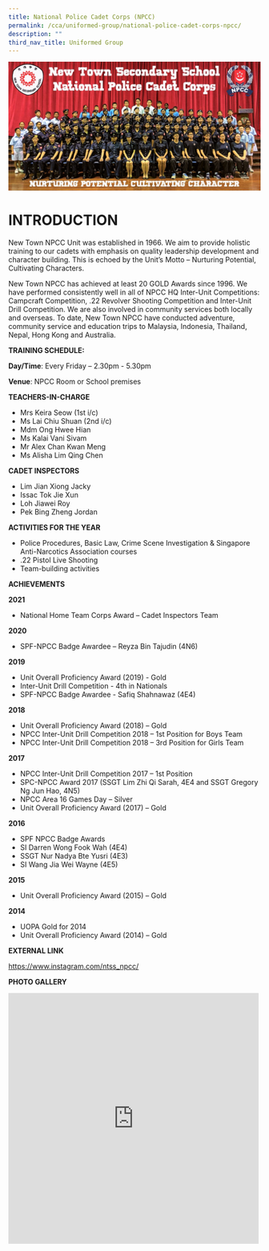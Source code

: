 ```yaml
---
title: National Police Cadet Corps (NPCC)
permalink: /cca/uniformed-group/national-police-cadet-corps-npcc/
description: ""
third_nav_title: Uniformed Group
---
```

![](/images/NPCC%20Unit%201%20(1).jpg)
# INTRODUCTION
New Town NPCC Unit was established in 1966. We aim to provide holistic training to our cadets with emphasis on quality leadership development and character building. This is echoed by the Unit’s Motto – Nurturing Potential, Cultivating Characters.

New Town NPCC has achieved at least 20 GOLD Awards since 1996. We have performed consistently well in all of NPCC HQ Inter-Unit Competitions: Campcraft Competition, .22 Revolver Shooting Competition and Inter-Unit Drill Competition. We are also involved in community services both locally and overseas. To date, New Town NPCC have conducted adventure, community service and education trips to Malaysia, Indonesia, Thailand, Nepal, Hong Kong and Australia.

**TRAINING SCHEDULE:**

**Day/Time**: Every Friday – 2.30pm - 5.30pm

**Venue**: NPCC Room or School premises

**TEACHERS-IN-CHARGE**
*   Mrs Keira Seow (1st i/c)
*   Ms Lai Chiu Shuan (2nd i/c)
*   Mdm Ong Hwee Hian  
*   Ms Kalai Vani Sivam
*   Mr Alex Chan Kwan Meng
*   Ms Alisha Lim Qing Chen

**CADET INSPECTORS**

*   Lim Jian Xiong Jacky
*   Issac Tok Jie Xun
*   Loh Jiawei Roy
*   Pek Bing Zheng Jordan

**ACTIVITIES FOR THE YEAR**

* Police Procedures, Basic Law, Crime Scene Investigation &amp; Singapore Anti-Narcotics Association courses
* .22 Pistol Live Shooting
* Team-building activities

**ACHIEVEMENTS**

**2021**

* National Home Team Corps Award – Cadet Inspectors Team

**2020**


* SPF-NPCC Badge Awardee – Reyza Bin Tajudin (4N6)

**2019**

* Unit Overall Proficiency Award (2019) - Gold
* Inter-Unit Drill Competition - 4th in Nationals
* SPF-NPCC Badge Awardee - Safiq Shahnawaz (4E4)

**2018**
* Unit Overall Proficiency Award (2018) – Gold
* NPCC Inter-Unit Drill Competition 2018 – 1st Position for Boys Team
* NPCC Inter-Unit Drill Competition 2018 – 3rd Position for Girls Team

**2017**

* NPCC Inter-Unit Drill Competition 2017 – 1st Position
* SPC-NPCC Award 2017 (SSGT Lim Zhi Qi Sarah, 4E4 and SSGT Gregory Ng Jun Hao, 4N5)
* NPCC Area 16 Games Day – Silver
* Unit Overall Proficiency Award (2017) – Gold

**2016**

* SPF NPCC Badge Awards
* SI Darren Wong Fook Wah (4E4)
* SSGT Nur Nadya Bte Yusri (4E3)
* SI Wang Jia Wei Wayne (4E5)

**2015**

* Unit Overall Proficiency Award (2015) – Gold

**2014**

* UOPA Gold for 2014
* Unit Overall Proficiency Award (2014) – Gold

**EXTERNAL LINK**

https://www.instagram.com/ntss_npcc/


**PHOTO GALLERY**

<iframe allowfullscreen="true" height="500" width="500" frameborder="0" src="https://docs.google.com/presentation/d/e/2PACX-1vTihYF1Lf-KjcOmluEQ3dbFekgEuofFqEGjYxXc3z68-kI3IDmnNhlHRMWKr1ikCQU6-mrZYnYKszZ3/embed?start=true&amp;loop=true&amp;delayms=3000"></iframe>